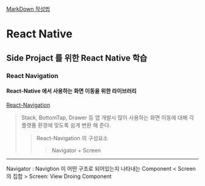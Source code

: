 [MarkDown 작성법](https://gist.github.com/ihoneymon/652be052a0727ad59601, "git URL")

# React Native
Side Projact 를 위한 React Native 학습
--------------------------------------

### React Navigation

#### React-Native 에서 사용하는 화면 이동을 위한 라이브러리
[React-Navigation](https://reactnavigation.org, "HomePage Link")

> Stack, BottomTap, Drawer 등 앱 개발시 많이 사용하는 화면 이동에 대해 각 플랫폼 환경에 맞도록 쉽게 변환 해 준다.
>> React-Navigation 의 구성요소
>>> Navigator + Screen
---------------------
Navigator : Navigtion 이 어떤 구조로 되어있는지 나타내는 Component < Screen 의 집합 >
Screen: View Droing Component